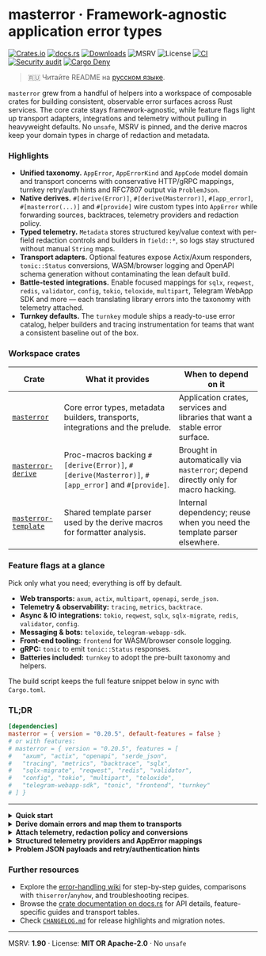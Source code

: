 # masterror · Framework-agnostic application error types

<!-- ⚠️ GENERATED FILE: edit README.template.md and run `cargo build` to refresh README.md before publishing.
     CI packaging will fail if README.md is stale. -->

[![Crates.io](https://img.shields.io/crates/v/masterror)](https://crates.io/crates/masterror)
[![docs.rs](https://img.shields.io/docsrs/masterror)](https://docs.rs/masterror)
[![Downloads](https://img.shields.io/crates/d/masterror)](https://crates.io/crates/masterror)
![MSRV](https://img.shields.io/badge/MSRV-1.90-blue)
![License](https://img.shields.io/badge/License-MIT%20or%20Apache--2.0-informational)
[![CI](https://github.com/RAprogramm/masterror/actions/workflows/ci.yml/badge.svg?branch=main)](https://github.com/RAprogramm/masterror/actions/workflows/ci.yml?query=branch%3Amain)
[![Security audit](https://github.com/RAprogramm/masterror/actions/workflows/ci.yml/badge.svg?branch=main&label=Security%20audit)](https://github.com/RAprogramm/masterror/actions/workflows/ci.yml?query=branch%3Amain)
[![Cargo Deny](https://img.shields.io/github/actions/workflow/status/RAprogramm/masterror/ci.yml?branch=main&label=Cargo%20Deny)](https://github.com/RAprogramm/masterror/actions/workflows/ci.yml?query=branch%3Amain)

> 🇷🇺 Читайте README на [русском языке](README.ru.md).

`masterror` grew from a handful of helpers into a workspace of composable crates for
building consistent, observable error surfaces across Rust services. The core
crate stays framework-agnostic, while feature flags light up transport adapters,
integrations and telemetry without pulling in heavyweight defaults. No
`unsafe`, MSRV is pinned, and the derive macros keep your domain types in charge
of redaction and metadata.

### Highlights

- **Unified taxonomy.** `AppError`, `AppErrorKind` and `AppCode` model domain and
  transport concerns with conservative HTTP/gRPC mappings, turnkey retry/auth
  hints and RFC7807 output via `ProblemJson`.
- **Native derives.** `#[derive(Error)]`, `#[derive(Masterror)]`, `#[app_error]`,
  `#[masterror(...)]` and `#[provide]` wire custom types into `AppError` while
  forwarding sources, backtraces, telemetry providers and redaction policy.
- **Typed telemetry.** `Metadata` stores structured key/value context with
  per-field redaction controls and builders in `field::*`, so logs stay
  structured without manual `String` maps.
- **Transport adapters.** Optional features expose Actix/Axum responders,
  `tonic::Status` conversions, WASM/browser logging and OpenAPI schema
  generation without contaminating the lean default build.
- **Battle-tested integrations.** Enable focused mappings for `sqlx`,
  `reqwest`, `redis`, `validator`, `config`, `tokio`, `teloxide`, `multipart`,
  Telegram WebApp SDK and more — each translating library errors into the
  taxonomy with telemetry attached.
- **Turnkey defaults.** The `turnkey` module ships a ready-to-use error catalog,
  helper builders and tracing instrumentation for teams that want a consistent
  baseline out of the box.

### Workspace crates

| Crate | What it provides | When to depend on it |
| --- | --- | --- |
| [`masterror`](https://crates.io/crates/masterror) | Core error types, metadata builders, transports, integrations and the prelude. | Application crates, services and libraries that want a stable error surface. |
| [`masterror-derive`](masterror-derive/README.md) | Proc-macros backing `#[derive(Error)]`, `#[derive(Masterror)]`, `#[app_error]` and `#[provide]`. | Brought in automatically via `masterror`; depend directly only for macro hacking. |
| [`masterror-template`](masterror-template/README.md) | Shared template parser used by the derive macros for formatter analysis. | Internal dependency; reuse when you need the template parser elsewhere. |

### Feature flags at a glance

Pick only what you need; everything is off by default.

- **Web transports:** `axum`, `actix`, `multipart`, `openapi`, `serde_json`.
- **Telemetry & observability:** `tracing`, `metrics`, `backtrace`.
- **Async & IO integrations:** `tokio`, `reqwest`, `sqlx`, `sqlx-migrate`,
  `redis`, `validator`, `config`.
- **Messaging & bots:** `teloxide`, `telegram-webapp-sdk`.
- **Front-end tooling:** `frontend` for WASM/browser console logging.
- **gRPC:** `tonic` to emit `tonic::Status` responses.
- **Batteries included:** `turnkey` to adopt the pre-built taxonomy and helpers.

The build script keeps the full feature snippet below in sync with
`Cargo.toml`.

### TL;DR

~~~toml
[dependencies]
masterror = { version = "0.20.5", default-features = false }
# or with features:
# masterror = { version = "0.20.5", features = [
#   "axum", "actix", "openapi", "serde_json",
#   "tracing", "metrics", "backtrace", "sqlx",
#   "sqlx-migrate", "reqwest", "redis", "validator",
#   "config", "tokio", "multipart", "teloxide",
#   "telegram-webapp-sdk", "tonic", "frontend", "turnkey"
# ] }
~~~

---

<details>
  <summary><b>Quick start</b></summary>

Create an error:

~~~rust
use masterror::{AppError, AppErrorKind, field};

let err = AppError::new(AppErrorKind::BadRequest, "Flag must be set");
assert!(matches!(err.kind, AppErrorKind::BadRequest));
let err_with_meta = AppError::service("downstream")
    .with_field(field::str("request_id", "abc123"));
assert_eq!(err_with_meta.metadata().len(), 1);
~~~

With prelude:

~~~rust
use masterror::prelude::*;

fn do_work(flag: bool) -> AppResult<()> {
    if !flag {
        return Err(AppError::bad_request("Flag must be set"));
    }
    Ok(())
}
~~~

</details>

<details>
  <summary><b>Derive domain errors and map them to transports</b></summary>

`masterror` ships native derives so your domain types stay expressive while the
crate handles conversions, telemetry and redaction for you.

~~~rust
use std::io;

use masterror::Error;

#[derive(Debug, Error)]
#[error("I/O failed: {source}")]
pub struct DomainError {
    #[from]
    #[source]
    source: io::Error,
}

#[derive(Debug, Error)]
#[error(transparent)]
pub struct WrappedDomainError(
    #[from]
    #[source]
    DomainError
);

fn load() -> Result<(), DomainError> {
    Err(io::Error::other("disk offline").into())
}

let err = load().unwrap_err();
assert_eq!(err.to_string(), "I/O failed: disk offline");

let wrapped = WrappedDomainError::from(err);
assert_eq!(wrapped.to_string(), "I/O failed: disk offline");
~~~

- `use masterror::Error;` brings the derive macro into scope.
- `#[from]` automatically implements `From<...>` while ensuring wrapper shapes are
  valid.
- `#[error(transparent)]` enforces single-field wrappers that forward
  `Display`/`source` to the inner error.
- `#[app_error(kind = AppErrorKind::..., code = AppCode::..., message)]` maps the
  derived error into `AppError`/`AppCode`. The optional `code = ...` arm emits an
  `AppCode` conversion, while the `message` flag forwards the derived
  `Display` output as the public message instead of producing a bare error.
- `masterror::error::template::ErrorTemplate` parses `#[error("...")]`
  strings, exposing literal and placeholder segments so custom derives can be
  implemented without relying on `thiserror`.
- `TemplateFormatter` mirrors `thiserror`'s formatter detection so existing
  derives that relied on hexadecimal, pointer or exponential renderers keep
  compiling.
- Display placeholders preserve their raw format specs via
  `TemplateFormatter::display_spec()` and `TemplateFormatter::format_fragment()`,
  so derived code can forward `:>8`, `:.3` and other display-only options
  without reconstructing the original string.
- `TemplateFormatterKind` exposes the formatter trait requested by a
  placeholder, making it easy to branch on the requested rendering behaviour
  without manually matching every enum variant.

</details>

<details>
  <summary><b>Attach telemetry, redaction policy and conversions</b></summary>

`#[derive(Masterror)]` wires a domain error into [`masterror::Error`], adds
metadata, redaction policy and optional transport mappings. The accompanying
`#[masterror(...)]` attribute mirrors the `#[app_error]` syntax while staying
explicit about telemetry and redaction.

~~~rust
use masterror::{
    mapping::HttpMapping, AppCode, AppErrorKind, Error, Masterror, MessageEditPolicy
};

#[derive(Debug, Masterror)]
#[error("user {user_id} missing flag {flag}")]
#[masterror(
    code = AppCode::NotFound,
    category = AppErrorKind::NotFound,
    message,
    redact(message, fields("user_id" = hash)),
    telemetry(
        Some(masterror::field::str("user_id", user_id.clone())),
        attempt.map(|value| masterror::field::u64("attempt", value))
    ),
    map.grpc = 5,
    map.problem = "https://errors.example.com/not-found"
)]
struct MissingFlag {
    user_id: String,
    flag: &'static str,
    attempt: Option<u64>,
    #[source]
    source: Option<std::io::Error>
}

let err = MissingFlag {
    user_id: "alice".into(),
    flag: "beta",
    attempt: Some(2),
    source: None
};
let converted: Error = err.into();
assert_eq!(converted.code, AppCode::NotFound);
assert_eq!(converted.kind, AppErrorKind::NotFound);
assert_eq!(converted.edit_policy, MessageEditPolicy::Redact);
assert!(converted.metadata().get("user_id").is_some());

assert_eq!(
    MissingFlag::HTTP_MAPPING,
    HttpMapping::new(AppCode::NotFound, AppErrorKind::NotFound)
);
~~~

- `code` / `category` pick the public [`AppCode`] and internal
  [`AppErrorKind`].
- `message` forwards the formatted [`Display`] output as the safe public
  message. Omit it to keep the message private.
- `redact(message)` flips [`MessageEditPolicy`] to redactable at the transport
  boundary, `fields("name" = hash, "card" = last4)` overrides metadata
  policies (`hash`, `last4`, `redact`, `none`).
- `telemetry(...)` accepts expressions that evaluate to
  `Option<masterror::Field>`. Each populated field is inserted into the
  resulting [`Metadata`]; use `telemetry()` when no fields are attached.
- `map.grpc` / `map.problem` capture optional gRPC status codes (as `i32`) and
  RFC 7807 `type` URIs. The derive emits tables such as
  `MyError::HTTP_MAPPING`, `MyError::GRPC_MAPPING` and
  `MyError::PROBLEM_MAPPING` (or slice variants for enums) for downstream
  integrations.

All familiar field-level attributes (`#[from]`, `#[source]`, `#[backtrace]`)
are still honoured. Sources and backtraces are automatically attached to the
generated [`masterror::Error`].

</details>

<details>
  <summary><b>Structured telemetry providers and AppError mappings</b></summary>

`#[provide(...)]` exposes typed context through `std::error::Request`, while
`#[app_error(...)]` records how your domain error translates into `AppError`
and `AppCode`. The derive mirrors `thiserror`'s syntax and extends it with
optional telemetry propagation and direct conversions into the `masterror`
runtime types.

~~~rust
use std::error::request_ref;

use masterror::{AppCode, AppError, AppErrorKind, Error};

#[derive(Clone, Debug, PartialEq, Eq)]
struct TelemetrySnapshot {
    name:  &'static str,
    value: u64,
}

#[derive(Debug, Error)]
#[error("structured telemetry {snapshot:?}")]
#[app_error(kind = AppErrorKind::Service, code = AppCode::Service)]
struct StructuredTelemetryError {
    #[provide(ref = TelemetrySnapshot, value = TelemetrySnapshot)]
    snapshot: TelemetrySnapshot,
}

let err = StructuredTelemetryError {
    snapshot: TelemetrySnapshot {
        name: "db.query",
        value: 42,
    },
};

let snapshot = request_ref::<TelemetrySnapshot>(&err).expect("telemetry");
assert_eq!(snapshot.value, 42);

let app: AppError = err.into();
let via_app = request_ref::<TelemetrySnapshot>(&app).expect("telemetry");
assert_eq!(via_app.name, "db.query");
~~~

Optional telemetry only surfaces when present, so `None` does not register a
provider. Owned snapshots can still be provided as values when the caller
requests ownership:

~~~rust
use masterror::{AppCode, AppErrorKind, Error};

#[derive(Debug, Error)]
#[error("optional telemetry {telemetry:?}")]
#[app_error(kind = AppErrorKind::Internal, code = AppCode::Internal)]
struct OptionalTelemetryError {
    #[provide(ref = TelemetrySnapshot, value = TelemetrySnapshot)]
    telemetry: Option<TelemetrySnapshot>,
}

let noisy = OptionalTelemetryError {
    telemetry: Some(TelemetrySnapshot {
        name: "queue.depth",
        value: 17,
    }),
};
let silent = OptionalTelemetryError { telemetry: None };

assert!(request_ref::<TelemetrySnapshot>(&noisy).is_some());
assert!(request_ref::<TelemetrySnapshot>(&silent).is_none());
~~~

Enums support per-variant telemetry and conversion metadata. Each variant chooses
its own `AppErrorKind`/`AppCode` mapping while the derive generates a single
`From<Enum>` implementation:

~~~rust
#[derive(Debug, Error)]
enum EnumTelemetryError {
    #[error("named {label}")]
    #[app_error(kind = AppErrorKind::NotFound, code = AppCode::NotFound)]
    Named {
        label:    &'static str,
        #[provide(ref = TelemetrySnapshot)]
        snapshot: TelemetrySnapshot,
    },
    #[error("optional tuple")]
    #[app_error(kind = AppErrorKind::Timeout, code = AppCode::Timeout)]
    Optional(#[provide(ref = TelemetrySnapshot)] Option<TelemetrySnapshot>),
    #[error("owned tuple")]
    #[app_error(kind = AppErrorKind::Service, code = AppCode::Service)]
    Owned(#[provide(value = TelemetrySnapshot)] TelemetrySnapshot),
}

let owned = EnumTelemetryError::Owned(TelemetrySnapshot {
    name: "redis.latency",
    value: 3,
});
let app: AppError = owned.into();
assert!(matches!(app.kind, AppErrorKind::Service));
~~~

Compared to `thiserror`, you retain the familiar deriving surface while gaining
structured telemetry (`#[provide]`) and first-class conversions into
`AppError`/`AppCode` without manual glue.

</details>

<details>
  <summary><b>Problem JSON payloads and retry/authentication hints</b></summary>

~~~rust
use masterror::{AppError, AppErrorKind, ProblemJson};
use std::time::Duration;

let problem = ProblemJson::from_app_error(
    AppError::new(AppErrorKind::Unauthorized, "Token expired")
        .with_retry_after_duration(Duration::from_secs(30))
        .with_www_authenticate(r#"Bearer realm="api", error="invalid_token""#)
);

assert_eq!(problem.status, 401);
assert_eq!(problem.retry_after, Some(30));
assert_eq!(problem.grpc.expect("grpc").name, "UNAUTHENTICATED");
~~~

</details>

### Further resources

- Explore the [error-handling wiki](docs/wiki/index.md) for step-by-step guides,
  comparisons with `thiserror`/`anyhow`, and troubleshooting recipes.
- Browse the [crate documentation on docs.rs](https://docs.rs/masterror) for API
  details, feature-specific guides and transport tables.
- Check [`CHANGELOG.md`](CHANGELOG.md) for release highlights and migration notes.

---

MSRV: **1.90** · License: **MIT OR Apache-2.0** · No `unsafe`
